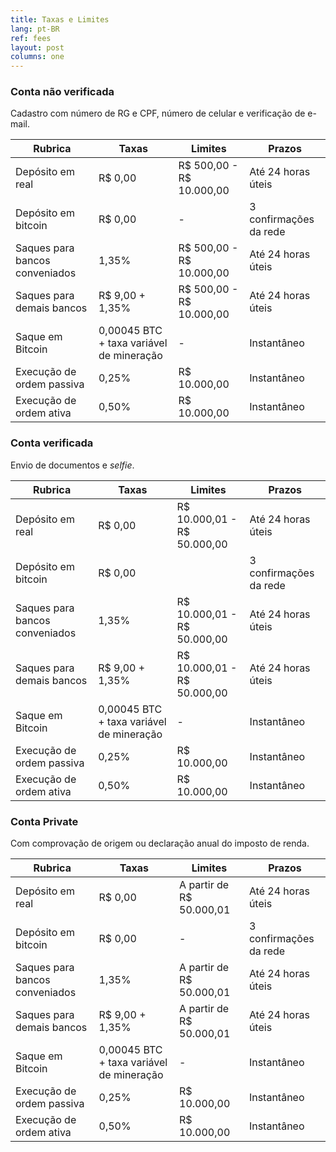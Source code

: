 ```yaml
---
title: Taxas e Limites
lang: pt-BR
ref: fees
layout: post
columns: one
---
```


### Conta não verificada

Cadastro com número de RG e CPF, número de celular e verificação de e-mail.

| Rubrica   | Taxas | Limites | Prazos |
|---|---|---|---|
| Depósito em real   | R\$ 0,00  | R\$ 500,00 - R\$ 10.000,00   | Até 24 horas úteis   |
| Depósito em bitcoin   | R\$ 0,00   | -  | 3 confirmações da rede |
| Saques para bancos conveniados  | 1,35%  | R\$ 500,00 - R\$ 10.000,00  | Até 24 horas úteis  |
| Saques para demais bancos | R\$ 9,00 + 1,35% | R\$ 500,00 - R\$ 10.000,00 | Até 24 horas úteis |
| Saque em Bitcoin | 0,00045 BTC + taxa variável de mineração | - | Instantâneo |
| Execução de ordem passiva | 0,25% | R\$ 10.000,00 | Instantâneo |
| Execução de ordem ativa | 0,50% | R\$ 10.000,00 | Instantâneo |

### Conta verificada

Envio de documentos e *selfie*.

| Rubrica   | Taxas | Limites | Prazos |
|---|---|---|---|
| Depósito em real   | R\$ 0,00  | R\$ 10.000,01 - R\$ 50.000,00   | Até 24 horas úteis   |
| Depósito em bitcoin   | R\$ 0,00   |   | 3 confirmações da rede |
| Saques para bancos conveniados  | 1,35%  |  R\$ 10.000,01 - R\$ 50.000,00   | Até 24 horas úteis  |
| Saques para demais bancos | R\$ 9,00 + 1,35% |  R\$ 10.000,01 - R\$ 50.000,00  | Até 24 horas úteis |
| Saque em Bitcoin | 0,00045 BTC + taxa variável de mineração | - | Instantâneo |
| Execução de ordem passiva | 0,25% | R\$ 10.000,00 | Instantâneo |
| Execução de ordem ativa | 0,50% | R\$ 10.000,00 | Instantâneo |

### Conta Private

Com comprovação de origem ou declaração anual do imposto de renda.

| Rubrica   | Taxas | Limites | Prazos |
|---|---|---|---|
| Depósito em real   | R\$ 0,00  | A partir de R\$ 50.000,01   | Até 24 horas úteis   |
| Depósito em bitcoin   | R\$ 0,00   | -  | 3 confirmações da rede |
| Saques para bancos conveniados  | 1,35%  | A partir de R\$ 50.000,01  | Até 24 horas úteis  |
| Saques para demais bancos | R\$ 9,00 + 1,35% | A partir de R\$ 50.000,01  | Até 24 horas úteis |
| Saque em Bitcoin | 0,00045 BTC + taxa variável de mineração | - | Instantâneo |
| Execução de ordem passiva | 0,25% | R\$ 10.000,00 | Instantâneo |
| Execução de ordem ativa | 0,50% | R\$ 10.000,00 | Instantâneo |
